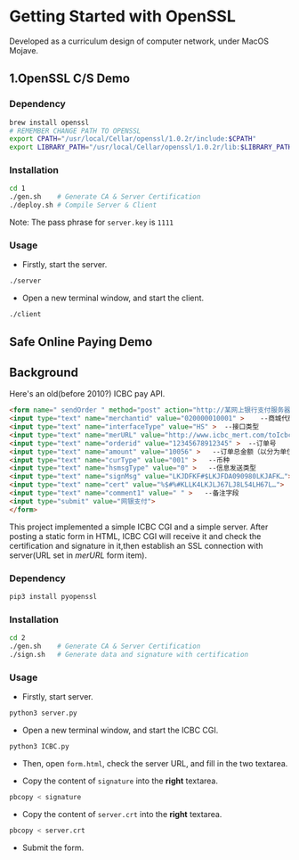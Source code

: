 # Getting Started with OpenSSL

Developed as a curriculum design of computer network, under MacOS Mojave.

## 1.OpenSSL C/S Demo

### Dependency

```sh
brew install openssl
# REMEMBER CHANGE PATH TO OPENSSL
export CPATH="/usr/local/Cellar/openssl/1.0.2r/include:$CPATH"
export LIBRARY_PATH="/usr/local/Cellar/openssl/1.0.2r/lib:$LIBRARY_PATH"
```

### Installation

```sh
cd 1
./gen.sh    # Generate CA & Server Certification
./deploy.sh # Compile Server & Client
```

Note: The pass phrase for `server.key` is `1111`

### Usage

* Firstly, start the server.

```sh
./server
```

* Open a new terminal window, and start the client.

```sh
./client
```


## Safe Online Paying Demo

## Background

Here's an old(before 2010?) ICBC pay API.
```html
<form name=" sendOrder " method="post" action="http://某网上银行支付服务器IP地址 / servlet/com.MerPayReqServlet ">  
<input type="text" name="merchantid" value="020000010001" >    --商城代码  
<input type="text" name="interfaceType" value="HS" >  --接口类型 
<input type="text" name="merURL" value="http://www.icbc_mert.com/toIcbcPay.asp" >  --接收支付结果信息的程序名称和地址  
<input type="text" name="orderid" value="12345678912345" >  --订单号 
<input type="text" name="amount" value="10056" >   --订单总金额（以分为单位） 
<input type="text" name="curType" value="001" >   --币种  
<input type="text" name="hsmsgType" value="0" >   --信息发送类型  
<input type="text" name="signMsg" value="LKJDFKF#$LKJFDA090980LKJAFK…">   --BASE64编码后的交易数据签名信息  
<input type="text" name="cert" value="%$#%#KLLK4LKJLJ67LJ8L54LH67L…">     --BASE64编码后的商户CA证书  
<input type="text" name="comment1" value=" " >   --备注字段 
<input type="submit" value="网银支付">  
</form>
```
This project implemented a simple ICBC CGI and a simple server. After posting a static form in HTML, ICBC CGI will receive it and check the certification and signature in it,then establish an SSL connection with server(URL set in *merURL* form item).

### Dependency

```sh
pip3 install pyopenssl
```

### Installation

```sh
cd 2
./gen.sh    # Generate CA & Server Certification
./sign.sh   # Generate data and signature with certification
```

### Usage

* Firstly, start server.
```sh
python3 server.py
```

* Open a new terminal window, and start the ICBC CGI.
```sh
python3 ICBC.py
```

* Then, open `form.html`, check the server URL, and fill in the two textarea. 

* Copy the content of `signature` into the **right** textarea.

```sh
pbcopy < signature
```

* Copy the content of `server.crt` into the **right** textarea.

```sh
pbcopy < server.crt
```

* Submit the form.